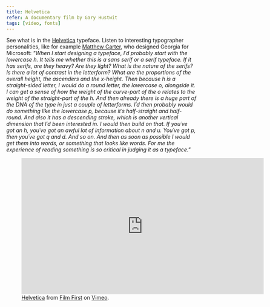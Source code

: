 ```yaml
---
title: Helvetica
refer: A documentary film by Gary Hustwit
tags: [video, fonts]
---
```

See what is in the [Helvetica](https://vimeo.com/ondemand/helvetica3) typeface. Listen to interesting typographer personalities, like for example [Matthew Carter](https://www.myfonts.com/person/Matthew_Carter/), who designed Georgia for Microsoft: *"When I start designing a typeface, I´d probably start with the lowercase h. It tells me whether this is a sans serif or a serif typeface. If it has serifs, are they heavy? Are they light? What is the nature of the serifs? Is there a lot of contrast in the letterform? What are the proportions of the overall height, the ascenders and the x-height. Then because h is a straight-sided letter, I would  do a round letter, the lowercase o, alongside it. I can get a sense of how the weight of the curve-part of the o relates to the weight of the straight-part of the h. And then already there is a huge part of the DNA of the type in just a couple of letterforms. I´d then probably would do something like the lowercase p, because it´s half-straight and half-round. And also it has a descending stroke, which is another vertical dimension that I´d been interested in. I would then build on that. If you´ve got an h, you´ve got an awful lot of information about n and u. You´ve got p, then you´ve got q and d. And so on. And then as soon as possible I would get them into words, or something that looks like words. For me the experience of reading something is so critical in judging it as a typeface."*

<figure>
<iframe src="https://player.vimeo.com/video/232871579" width="640" height="360" frameborder="0" allow="autoplay; fullscreen" allowfullscreen></iframe>
<figcaption><a href="https://vimeo.com/232871579">Helvetica</a> from <a href="https://vimeo.com/user7112450">Film First</a> on <a href="https://vimeo.com">Vimeo</a>.</figcaption>
</figure>